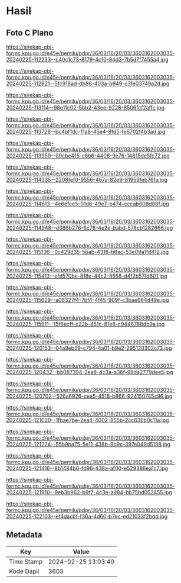 # Hasil

## Foto C Plano

https://sirekap-obj-formc.kpu.go.id/e45e/pemilu/pdpr/36/03/16/20/03/3603162003035-20240225-112233--c40c1c73-8179-4c10-84d3-7b5d7f7455a4.jpg

https://sirekap-obj-formc.kpu.go.id/e45e/pemilu/pdpr/36/03/16/20/03/3603162003035-20240225-112821--5fc918ad-db86-403a-b849-c3fe03749a2d.jpg

https://sirekap-obj-formc.kpu.go.id/e45e/pemilu/pdpr/36/03/16/20/03/3603162003035-20240225-113114--98e11c02-5bb2-43ee-9228-8506fcf2affc.jpg

https://sirekap-obj-formc.kpu.go.id/e45e/pemilu/pdpr/36/03/16/20/03/3603162003035-20240225-113728--bc4bf1dc-11a8-45e4-8fd5-fe6702f4b3ad.jpg

https://sirekap-obj-formc.kpu.go.id/e45e/pemilu/pdpr/36/03/16/20/03/3603162003035-20240225-113959--09cbc415-c6b6-4408-9e76-14815de5fc72.jpg

https://sirekap-obj-formc.kpu.go.id/e45e/pemilu/pdpr/36/03/16/20/03/3603162003035-20240225-114335--2208fef0-9556-467a-82e9-81959feb76fa.jpg

https://sirekap-obj-formc.kpu.go.id/e45e/pemilu/pdpr/36/03/16/20/03/3603162003035-20240225-114613--4e6efce5-01d6-49e7-b474-cccab608d88f.jpg

https://sirekap-obj-formc.kpu.go.id/e45e/pemilu/pdpr/36/03/16/20/03/3603162003035-20240225-114948--d386b276-6c78-4e2e-babd-578cb1282666.jpg

https://sirekap-obj-formc.kpu.go.id/e45e/pemilu/pdpr/36/03/16/20/03/3603162003035-20240225-115136--0c429d35-5bab-4318-b6ec-53e09a1fd412.jpg

https://sirekap-obj-formc.kpu.go.id/e45e/pemilu/pdpr/36/03/16/20/03/3603162003035-20240225-115413--efd570be-818e-44c2-8558-d4f2b57fd601.jpg

https://sirekap-obj-formc.kpu.go.id/e45e/pemilu/pdpr/36/03/16/20/03/3603162003035-20240225-115629--a06327f4-7bf4-4f45-909f-c3bae984d49e.jpg

https://sirekap-obj-formc.kpu.go.id/e45e/pemilu/pdpr/36/03/16/20/03/3603162003035-20240225-115911--15f6ecff-c22b-451c-81e8-c9446788db9a.jpg

https://sirekap-obj-formc.kpu.go.id/e45e/pemilu/pdpr/36/03/16/20/03/3603162003035-20240225-120153--04a9eb59-c794-4a01-b9e2-295120302c73.jpg

https://sirekap-obj-formc.kpu.go.id/e45e/pemilu/pdpr/36/03/16/20/03/3603162003035-20240225-120432--bb087394-2ea8-4c3a-a36f-98da2779dee5.jpg

https://sirekap-obj-formc.kpu.go.id/e45e/pemilu/pdpr/36/03/16/20/03/3603162003035-20240225-120702--526a6926-cea5-4518-b866-924150745c96.jpg

https://sirekap-obj-formc.kpu.go.id/e45e/pemilu/pdpr/36/03/16/20/03/3603162003035-20240225-121020--1fbae7be-2ea4-4002-855b-2cc636b0c11a.jpg

https://sirekap-obj-formc.kpu.go.id/e45e/pemilu/pdpr/36/03/16/20/03/3603162003035-20240225-121224--55b9ba75-5e11-438b-8b9c-397e049d5198.jpg

https://sirekap-obj-formc.kpu.go.id/e45e/pemilu/pdpr/36/03/16/20/03/3603162003035-20240225-121416--8b1484b0-fd96-438a-af00-e529386ea1c7.jpg

https://sirekap-obj-formc.kpu.go.id/e45e/pemilu/pdpr/36/03/16/20/03/3603162003035-20240225-121910--9eb3b962-b9f7-4c3e-a984-bb75bd052455.jpg

https://sirekap-obj-formc.kpu.go.id/e45e/pemilu/pdpr/36/03/16/20/03/3603162003035-20240225-122103--ef4dacbf-f36a-4d60-b7ec-ed21033f2bdd.jpg


## Metadata

| Key        | Value               |
| ---------- | ------------------- |
| Time Stamp | 2024-02-25 13:03:40 |
| Kode Dapil | 3603                |



